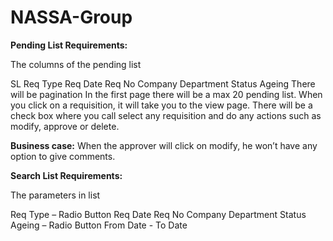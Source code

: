 # NASSA-Group

**Pending List Requirements:**

 The columns of the pending list

SL
Req Type 
Req Date
Req No
Company
Department
Status
Ageing 
There will be pagination
In the first page there will be a max 20 pending list.
When you click on a requisition, it will take you to the view page.
There will be a check box where you call select any requisition and do any actions such as modify, approve or delete.

**Business case:**
When the approver will click on modify, he won’t have any option to give comments.


**Search List Requirements:**

The parameters in list

Req Type – Radio Button
Req Date
Req No
Company
Department
Status
Ageing – Radio Button
From Date - To Date



